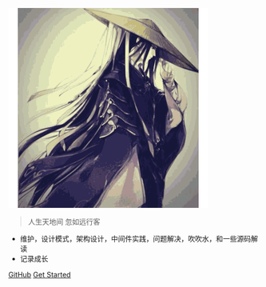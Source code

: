 ![logo](_media/icon.svg)


>  人生天地间 忽如远行客
* 维护，设计模式，架构设计，中间件实践，问题解决，吹吹水，和一些源码解读
* 记录成长

[GitHub](https://github.com/imcmai/cmaidoc)
[Get Started](#quick-start)